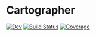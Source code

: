 # Cartographer

[![Dev](https://img.shields.io/badge/docs-dev-blue.svg)](https://brendanjohnharris.github.io/TimeseriesDocs.jl/dev/Cartographer/)
[![Build Status](https://github.com/brendanjohnharris/Cartographer.jl/actions/workflows/CI.yml/badge.svg?branch=main)](https://github.com/brendanjohnharris/Cartographer.jl/actions/workflows/CI.yml?query=branch%3Amain)
[![Coverage](https://codecov.io/gh/brendanjohnharris/Cartographer.jl/branch/main/graph/badge.svg)](https://codecov.io/gh/brendanjohnharris/Cartographer.jl)
